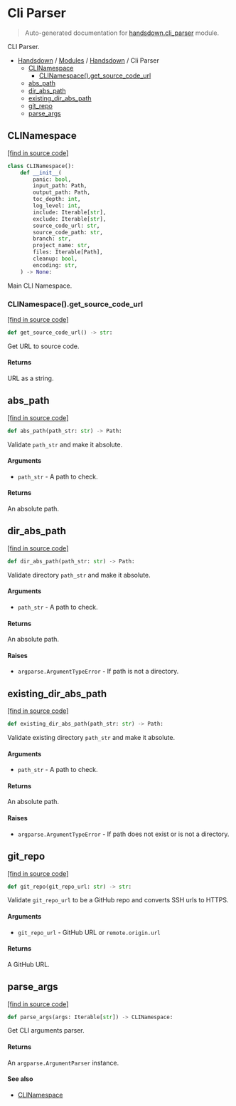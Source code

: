 # Cli Parser

> Auto-generated documentation for [handsdown.cli_parser](https://github.com/vemel/handsdown/blob/main/handsdown/cli_parser.py) module.

CLI Parser.

- [Handsdown](../README.md#-handsdown---python-documentation-generator) / [Modules](../MODULES.md#modules) / [Handsdown](index.md#handsdown) / Cli Parser
    - [CLINamespace](#clinamespace)
        - [CLINamespace().get_source_code_url](#clinamespaceget_source_code_url)
    - [abs_path](#abs_path)
    - [dir_abs_path](#dir_abs_path)
    - [existing_dir_abs_path](#existing_dir_abs_path)
    - [git_repo](#git_repo)
    - [parse_args](#parse_args)

## CLINamespace

[[find in source code]](https://github.com/vemel/handsdown/blob/main/handsdown/cli_parser.py#L16)

```python
class CLINamespace():
    def __init__(
        panic: bool,
        input_path: Path,
        output_path: Path,
        toc_depth: int,
        log_level: int,
        include: Iterable[str],
        exclude: Iterable[str],
        source_code_url: str,
        source_code_path: str,
        branch: str,
        project_name: str,
        files: Iterable[Path],
        cleanup: bool,
        encoding: str,
    ) -> None:
```

Main CLI Namespace.

### CLINamespace().get_source_code_url

[[find in source code]](https://github.com/vemel/handsdown/blob/main/handsdown/cli_parser.py#L53)

```python
def get_source_code_url() -> str:
```

Get URL to source code.

#### Returns

URL as a string.

## abs_path

[[find in source code]](https://github.com/vemel/handsdown/blob/main/handsdown/cli_parser.py#L101)

```python
def abs_path(path_str: str) -> Path:
```

Validate `path_str` and make it absolute.

#### Arguments

- `path_str` - A path to check.

#### Returns

An absolute path.

## dir_abs_path

[[find in source code]](https://github.com/vemel/handsdown/blob/main/handsdown/cli_parser.py#L114)

```python
def dir_abs_path(path_str: str) -> Path:
```

Validate directory `path_str` and make it absolute.

#### Arguments

- `path_str` - A path to check.

#### Returns

An absolute path.

#### Raises

- `argparse.ArgumentTypeError` - If path is not a directory.

## existing_dir_abs_path

[[find in source code]](https://github.com/vemel/handsdown/blob/main/handsdown/cli_parser.py#L133)

```python
def existing_dir_abs_path(path_str: str) -> Path:
```

Validate existing directory `path_str` and make it absolute.

#### Arguments

- `path_str` - A path to check.

#### Returns

An absolute path.

#### Raises

- `argparse.ArgumentTypeError` - If path does not exist or is not a directory.

## git_repo

[[find in source code]](https://github.com/vemel/handsdown/blob/main/handsdown/cli_parser.py#L73)

```python
def git_repo(git_repo_url: str) -> str:
```

Validate `git_repo_url` to be a GitHub repo and converts SSH urls to HTTPS.

#### Arguments

- `git_repo_url` - GitHub URL or `remote.origin.url`

#### Returns

A GitHub URL.

## parse_args

[[find in source code]](https://github.com/vemel/handsdown/blob/main/handsdown/cli_parser.py#L154)

```python
def parse_args(args: Iterable[str]) -> CLINamespace:
```

Get CLI arguments parser.

#### Returns

An `argparse.ArgumentParser` instance.

#### See also

- [CLINamespace](#clinamespace)
